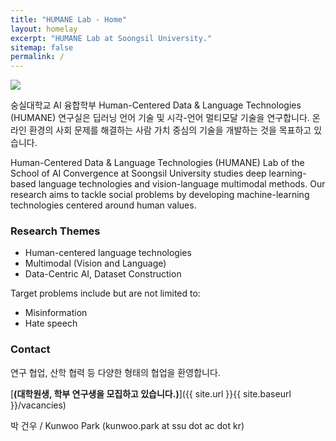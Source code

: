 ```yaml
---
title: "HUMANE Lab - Home"
layout: homelay
excerpt: "HUMANE Lab at Soongsil University."
sitemap: false
permalink: /
---
```


<img src="{{ site.url }}{{ site.baseurl }}/images/teampic/202212_송년회.jpg" style="max-width:100%; height:auto;"/>

숭실대학교 AI 융합학부 Human-Centered Data & Language Technologies (HUMANE) 연구실은 딥러닝 언어 기술 및 시각-언어 멀티모달 기술을 연구합니다. 
온라인 환경의 사회 문제를 해결하는 사람 가치 중심의 기술을 개발하는 것을 목표하고 있습니다.

Human-Centered Data & Language Technologies (HUMANE) Lab of the School of AI Convergence at Soongsil University studies deep learning-based language technologies and vision-language multimodal methods. 
Our research aims to tackle social problems by developing machine-learning technologies centered around human values.

### Research Themes

- Human-centered language technologies
- Multimodal (Vision and Language)
- Data-Centric AI, Dataset Construction

Target problems include but are not limited to:
- Misinformation
- Hate speech

### Contact

연구 협업, 산학 협력 등 다양한 형태의 협업을 환영합니다.

[**(대학원생, 학부 연구생을 모집하고 있습니다.)**]({{ site.url }}{{ site.baseurl }}/vacancies)

박 건우 / Kunwoo Park (kunwoo.park at ssu dot ac dot kr)

 
